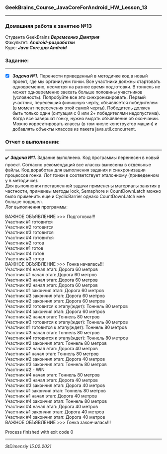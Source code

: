 ### GeekBrains_Course_JavaCoreForAndroid_HW_Lesson_13
---
### Домашняя работа к занятию №13
Студента GeekBrains ***Веремеенко Дмитрия***    
Факультет: ***Android-разработки***    
Курс: ***Java Core для Android***    
### Задание:
---
- [X] ***Задача №1.*** Перенести приведенный в методичке код в новый проект, где мы организуем гонки. Все участники должны стартовать одновременно, 
несмотря на разное время подготовки. В тоннель не может одновременно заехать больше половины участников (условность). Попробуйте все это синхронизировать.
Первый участник, пересекший финишную черту, объявляется победителем (в момент пересечения этой самой черты). Победитель должен быть только один
(ситуация с 0 или 2+ победителями недопустима).    
Когда все завершат гонку, нужно выдать объявление об окончании.
Можно корректировать классы (в том числе конструктор машин) и добавлять объекты классов из пакета java.util.concurrent.

     
### Отчет о выполнении:
---    
:heavy_check_mark: ***Задача №1.***	 Задание выполнено. Код программы перенесен в новый проект. Согласно рекомендаций все классы вынесены в отдельные файлы.
Код доработан для выполнения задания и синхронизации процессов гонки. Лог гонки в соответствует эталонному (приведенном у в методичке).    
Для выполнения поставленной задачи применены материалы занятия в частности, применеы методы lock, Semaphore и CountDownLatch можно было применить еще и CyclicBarrier
однако CountDownLatch мне больше подошел.    
Лог выполнения программы:    

ВАЖНОЕ ОБЪЯВЛЕНИЕ >>> Подготовка!!!    
Участник #1 готовится    
Участник #2 готовится    
Участник #3 готовится    
Участник #4 готовится    
Участник #2 готов    
Участник #1 готов     
Участник #4 готов    
Участник #3 готов    
ВАЖНОЕ ОБЪЯВЛЕНИЕ >>> Гонка началась!!!    
Участник #4 начал этап: Дорога 60 метров    
Участник #1 начал этап: Дорога 60 метров    
Участник #3 начал этап: Дорога 60 метров    
Участник #2 начал этап: Дорога 60 метров    
Участник #1 закончил этап: Дорога 60 метров    
Участник #3 закончил этап: Дорога 60 метров    
Участник #2 закончил этап: Дорога 60 метров    
Участник #2 готовится к этапу(ждет): Тоннель 80 метров    
Участник #4 закончил этап: Дорога 60 метров    
Участник #2 начал этап: Тоннель 80 метров    
Участник #3 готовится к этапу(ждет): Тоннель 80 метров    
Участник #1 готовится к этапу(ждет): Тоннель 80 метров    
Участник #3 начал этап: Тоннель 80 метров    
Участник #4 готовится к этапу(ждет): Тоннель 80 метров    
Участник #2 закончил этап: Тоннель 80 метров    
Участник #2 начал этап: Дорога 40 метров    
Участник #1 начал этап: Тоннель 80 метров    
Участник #2 закончил этап: Дорога 40 метров    
Участник #3 закончил этап: Тоннель 80 метров    
Участник #2 - WIN    
Участник #4 начал этап: Тоннель 80 метров    
Участник #3 начал этап: Дорога 40 метров    
Участник #3 закончил этап: Дорога 40 метров    
Участник #1 закончил этап: Тоннель 80 метров    
Участник #1 начал этап: Дорога 40 метров    
Участник #4 закончил этап: Тоннель 80 метров    
Участник #4 начал этап: Дорога 40 метров    
Участник #1 закончил этап: Дорога 40 метров    
Участник #4 закончил этап: Дорога 40 метров    
ВАЖНОЕ ОБЪЯВЛЕНИЕ >>> Гонка закончилась!!!    
    
Process finished with exit code 0    
  
  
      
---   

*StDimensiy 15.02.2021*
